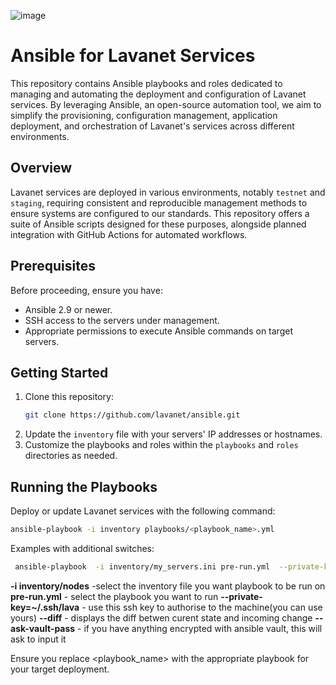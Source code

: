 ![image](https://github.com/lavanet/ansible/assets/9674751/590e7464-6fdc-4a0f-8472-58d787069f65)

# Ansible for Lavanet Services

This repository contains Ansible playbooks and roles dedicated to managing and automating the deployment and configuration of Lavanet services. By leveraging Ansible, an open-source automation tool, we aim to simplify the provisioning, configuration management, application deployment, and orchestration of Lavanet's services across different environments.

## Overview

Lavanet services are deployed in various environments, notably `testnet` and `staging`, requiring consistent and reproducible management methods to ensure systems are configured to our standards. This repository offers a suite of Ansible scripts designed for these purposes, alongside planned integration with GitHub Actions for automated workflows.

## Prerequisites

Before proceeding, ensure you have:

- Ansible 2.9 or newer.
- SSH access to the servers under management.
- Appropriate permissions to execute Ansible commands on target servers.

## Getting Started

1. Clone this repository:
   ```bash
   git clone https://github.com/lavanet/ansible.git
   ```
2. Update the `inventory` file with your servers' IP addresses or hostnames.
3. Customize the playbooks and roles within the `playbooks` and `roles` directories as needed.

## Running the Playbooks

Deploy or update Lavanet services with the following command:

```bash
ansible-playbook -i inventory playbooks/<playbook_name>.yml
```

Examples with additional switches:

```bash
 ansible-playbook  -i inventory/my_servers.ini pre-run.yml  --private-key=~/.ssh/my_key --diff --ask-vault-pass
```
**-i inventory/nodes**  -select the inventory file you want playbook to be run on
**pre-run.yml** - select the playbook you want to run
**--private-key=~/.ssh/lava** - use this ssh key to authorise to the machine(you can use yours)
**--diff** - displays the diff betwen curent state and incoming change
**--ask-vault-pass** - if you have anything encrypted with ansible vault, this will ask to input it

Ensure you replace <playbook_name> with the appropriate playbook for your target deployment.
